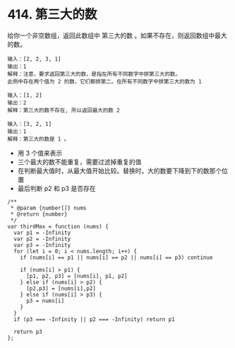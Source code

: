 # 414. 第三大的数

给你一个非空数组，返回此数组中 第三大的数 。如果不存在，则返回数组中最大的数。

```
输入：[2, 2, 3, 1]
输出：1
解释：注意，要求返回第三大的数，是指在所有不同数字中排第三大的数。
此例中存在两个值为 2 的数，它们都排第二。在所有不同数字中排第三大的数为 1

输入：[1, 2]
输出：2
解释：第三大的数不存在, 所以返回最大的数 2

输入：[3, 2, 1]
输出：1
解释：第三大的数是 1 。
```

- 用 3 个值来表示
- 三个最大的数不能重复，需要过滤掉重复的值
- 在判断最大值时，从最大值开始比较。替换时，大的数要下降到下的数那个位置
- 最后判断 p2 和 p3 是否存在

```JS
/**
 * @param {number[]} nums
 * @return {number}
 */
var thirdMax = function (nums) {
  var p1 = -Infinity
  var p2 = -Infinity
  var p3 = -Infinity
  for (let i = 0; i < nums.length; i++) {
    if (nums[i] == p1 || nums[i] == p2 || nums[i] == p3) continue

    if (nums[i] > p1) {
      [p1, p2, p3] = [nums[i], p1, p2]
    } else if (nums[i] > p2) {
      [p2,p3] = [nums[i],p2]
    } else if (nums[i] > p3) {
      p3 = nums[i]
    }
  }
  if (p3 === -Infinity || p2 === -Infinity) return p1
  
  return p3
};
```
